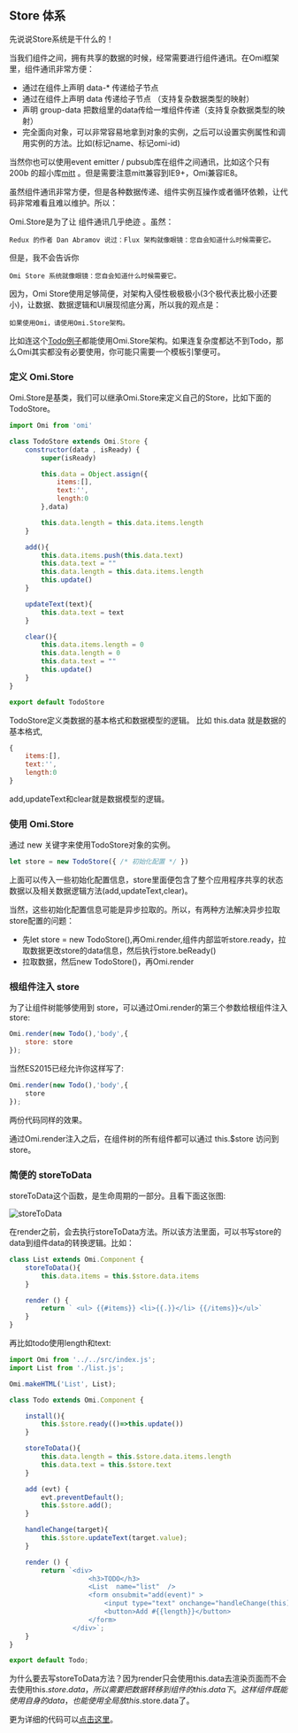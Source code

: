 ## Store 体系

先说说Store系统是干什么的！

当我们组件之间，拥有共享的数据的时候，经常需要进行组件通讯。在Omi框架里，组件通讯非常方便：

* 通过在组件上声明 data-* 传递给子节点
* 通过在组件上声明 data 传递给子节点 （支持复杂数据类型的映射）
* 声明 group-data 把数组里的data传给一堆组件传递（支持复杂数据类型的映射）
* 完全面向对象，可以非常容易地拿到对象的实例，之后可以设置实例属性和调用实例的方法。比如(标记name、标记omi-id)

当然你也可以使用event emitter / pubsub库在组件之间通讯，比如这个只有 200b 的超小库[mitt](https://github.com/developit/mitt) 。但是需要注意mitt兼容到IE9+，Omi兼容IE8。

虽然组件通讯非常方便，但是各种数据传递、组件实例互操作或者循环依赖，让代码非常难看且难以维护。所以：

Omi.Store是为了让 组件通讯几乎绝迹 。虽然：

	Redux 的作者 Dan Abramov 说过：Flux 架构就像眼镜：您自会知道什么时候需要它。
	
但是，我不会告诉你

	Omi Store 系统就像眼镜：您自会知道什么时候需要它。
	
因为，Omi Store使用足够简便，对架构入侵性极极极小(3个极代表比极小还要小)，让数据、数据逻辑和UI展现彻底分离，所以我的观点是：

	如果使用Omi，请使用Omi.Store架构。
	
比如连这个[Todo例子](https://github.com/AlloyTeam/omi/tree/master/example/todo-store)都能使用Omi.Store架构。如果连复杂度都达不到Todo，那么Omi其实都没有必要使用，你可能只需要一个模板引擎便可。


### 定义 Omi.Store

Omi.Store是基类，我们可以继承Omi.Store来定义自己的Store，比如下面的TodoStore。

```js
import Omi from 'omi'

class TodoStore extends Omi.Store {
    constructor(data , isReady) {
        super(isReady)

        this.data = Object.assign({
            items:[],
            text:'',
            length:0
        },data)

        this.data.length = this.data.items.length
    }

    add(){
        this.data.items.push(this.data.text)
        this.data.text = ""
        this.data.length = this.data.items.length
        this.update()
    }

    updateText(text){
        this.data.text = text
    }

    clear(){
        this.data.items.length = 0
        this.data.length = 0
        this.data.text = ""
        this.update()
    }
}

export default TodoStore
```

TodoStore定义类数据的基本格式和数据模型的逻辑。
比如 this.data 就是数据的基本格式, 

```js
{
    items:[],
    text:'',
    length:0
}
```

add,updateText和clear就是数据模型的逻辑。

### 使用 Omi.Store

通过 new 关键字来使用TodoStore对象的实例。

```js
let store = new TodoStore({ /* 初始化配置 */ })
```

上面可以传入一些初始化配置信息，store里面便包含了整个应用程序共享的状态数据以及相关数据逻辑方法(add,updateText,clear)。

当然，这些初始化配置信息可能是异步拉取的。所以，有两种方法解决异步拉取store配置的问题：

* 先let store = new TodoStore(),再Omi.render,组件内部监听store.ready，拉取数据更改store的data信息，然后执行store.beReady()
* 拉取数据，然后new TodoStore()，再Omi.render

### 根组件注入 store

为了让组件树能够使用到 store，可以通过Omi.render的第三个参数给根组件注入 store:

```js
Omi.render(new Todo(),'body',{
    store: store
});
```

当然ES2015已经允许你这样写了:

```js
Omi.render(new Todo(),'body',{
    store
});
```

两份代码同样的效果。

通过Omi.render注入之后，在组件树的所有组件都可以通过 this.$store 访问到 store。

### 简便的 storeToData

storeToData这个函数，是生命周期的一部分。且看下面这张图:

![storeToData](http://images2015.cnblogs.com/blog/105416/201703/105416-20170320163400955-825119056.png)

在render之前，会去执行storeToData方法。所以该方法里面，可以书写store的data到组件data的转换逻辑。比如：

```js
class List extends Omi.Component {
    storeToData(){
        this.data.items = this.$store.data.items
    }

    render () {
        return ` <ul> {{#items}} <li>{{.}}</li> {{/items}}</ul>`
    }
}
```

再比如todo使用length和text:

```js
import Omi from '../../src/index.js';
import List from './list.js';

Omi.makeHTML('List', List);

class Todo extends Omi.Component {

    install(){
        this.$store.ready(()=>this.update())
    }

    storeToData(){
        this.data.length = this.$store.data.items.length
        this.data.text = this.$store.text
    }

    add (evt) {
        evt.preventDefault();
        this.$store.add();
    }

    handleChange(target){
        this.$store.updateText(target.value);
    }

    render () {
        return `<div>
                    <h3>TODO</h3>
                    <List  name="list"  />
                    <form onsubmit="add(event)" >
                        <input type="text" onchange="handleChange(this)"  value="{{text}}"  />
                        <button>Add #{{length}}</button>
                    </form>
                </div>`;
    }
}

export default Todo;
```

为什么要去写storeToData方法？因为render只会使用this.data去渲染页面而不会去使用this.$store.data，所以需要把数据转移到组件的this.data下。这样组件既能使用自身的data，也能使用全局放this.$store.data了。

更为详细的代码可以[点击这里](https://github.com/AlloyTeam/omi/tree/master/example/todo-store)。